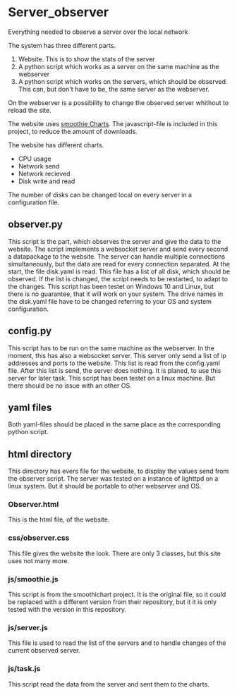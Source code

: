 # Server_observer
Everything needed to observe a server over the local network

The system has three different parts.
1. Website. This is to show the stats of the server
2. A python script which works as a server on the same machine as the webserver
3. A python script which works on the servers, which should be observed. This can, but don't have to be, the same server as the webserver.

On the webserver is a possibility to change the observed server whithout to reload the site.

The website uses [smoothie Charts](http://www.smoothiecharts.org). The javascript-file is included in this project, to reduce the amount of downloads.

The website has different charts.
- CPU usage
- Network send
- Network recieved
- Disk write and read

The number of disks can be changed local on every server in a configuration file.

## observer.py 
This script is the part, which observes the server and give the data to the website.
The script implements a websocket server and send every second a datapackage to the website. The server can handle multiple connections simultaneously, but the data are read for every connection separated.
At the start, the file disk.yaml is read. This file has a list of all disk, which should be observed. If the list is changed, the script needs to be restarted, to adapt to the changes.
This script has been testet on Windows 10 and Linux, but there is no guarantee, that it will work on your system. The drive names in the disk.yaml file have to be changed referring to your OS and system configuration.

## config.py
This script has to be run on the same machine as the webserver. In the moment, this has also a websocket server. This server only send a list of ip addresses and ports to the website. This list is read from the config.yaml file. After this list is send, the server does nothing. It is planed, to use this server for later task.
This script has been testet on a linux machine. But there should be no issue with an other OS.

## yaml files
Both yaml-files should be placed in the same place as the corresponding python script.

## html directory
This directory has evers file for the website, to display the values send from the observer script.
The server was tested on a instance of lighttpd on a linux system. But it should be portable to other webserver and OS.

### Observer.html
This is the html file, of the website.

### css/observer.css
This file gives the website the look. There are only 3 classes, but this site uses not many more.

### js/smoothie.js
This script is from the smoothichart project. It is the original file, so it could be replaced with a different version from their repository, but it it is only tested with the version in this repository.

### js/server.js
This file is used to read the list of the servers and to handle changes of the current observed server.

### js/task.js
This script read the data from the server and sent them to the charts.

